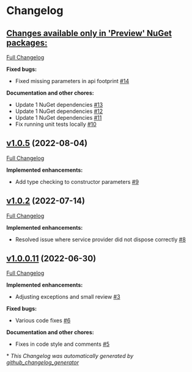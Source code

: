 # Changelog

## [**Changes available only in 'Preview' NuGet packages:**](https://github.com/nanoframework/nanoFramework.DependencyInjection/tree/HEAD)

[Full Changelog](https://github.com/nanoframework/nanoFramework.DependencyInjection/compare/v1.0.5...HEAD)

**Fixed bugs:**

- Fixed missing parameters in api footprint [\#14](https://github.com/nanoframework/nanoFramework.DependencyInjection/pull/14)

**Documentation and other chores:**

- Update 1 NuGet dependencies [\#13](https://github.com/nanoframework/nanoFramework.DependencyInjection/pull/13)
- Update 1 NuGet dependencies [\#12](https://github.com/nanoframework/nanoFramework.DependencyInjection/pull/12)
- Update 1 NuGet dependencies [\#11](https://github.com/nanoframework/nanoFramework.DependencyInjection/pull/11)
- Fix running unit tests locally [\#10](https://github.com/nanoframework/nanoFramework.DependencyInjection/pull/10)

## [v1.0.5](https://github.com/nanoframework/nanoFramework.DependencyInjection/tree/v1.0.5) (2022-08-04)

[Full Changelog](https://github.com/nanoframework/nanoFramework.DependencyInjection/compare/v1.0.2...v1.0.5)

**Implemented enhancements:**

- Add type checking to constructor parameters [\#9](https://github.com/nanoframework/nanoFramework.DependencyInjection/pull/9)

## [v1.0.2](https://github.com/nanoframework/nanoFramework.DependencyInjection/tree/v1.0.2) (2022-07-14)

[Full Changelog](https://github.com/nanoframework/nanoFramework.DependencyInjection/compare/v1.0.0.11...v1.0.2)

**Implemented enhancements:**

- Resolved issue where service provider did not dispose correctly [\#8](https://github.com/nanoframework/nanoFramework.DependencyInjection/pull/8)

## [v1.0.0.11](https://github.com/nanoframework/nanoFramework.DependencyInjection/tree/v1.0.0.11) (2022-06-30)

[Full Changelog](https://github.com/nanoframework/nanoFramework.DependencyInjection/compare/cd621ea3e1b6198ac9c4fdb42ef082d60ae3d4e1...v1.0.0.11)

**Implemented enhancements:**

- Adjusting exceptions and small review [\#3](https://github.com/nanoframework/nanoFramework.DependencyInjection/pull/3)

**Fixed bugs:**

- Various code fixes [\#6](https://github.com/nanoframework/nanoFramework.DependencyInjection/pull/6)

**Documentation and other chores:**

- Fixes in code style and comments [\#5](https://github.com/nanoframework/nanoFramework.DependencyInjection/pull/5)



\* *This Changelog was automatically generated by [github_changelog_generator](https://github.com/github-changelog-generator/github-changelog-generator)*
